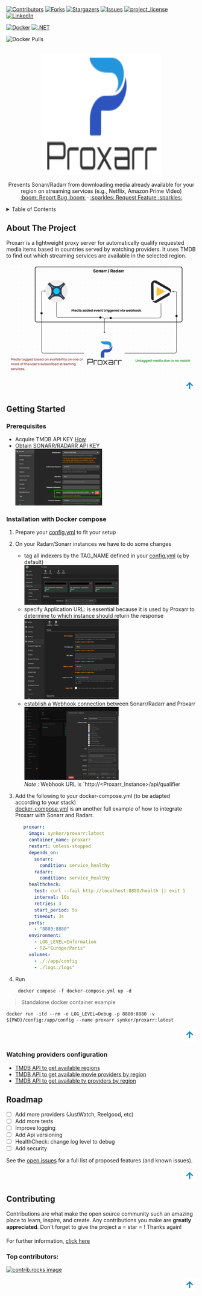 <a id="readme-top"></a>
[![Contributors][contributors-shield]][contributors-url]
[![Forks][forks-shield]][forks-url]
[![Stargazers][stars-shield]][stars-url]
[![Issues][issues-shield]][issues-url]
[![project_license][license-shield]][license-url]
[![LinkedIn][linkedin-shield]][linkedin-url]

[![Docker](https://github.com/Fazzani/Proxarr/actions/workflows/docker-image.yml/badge.svg)](https://github.com/Fazzani/Proxarr/actions/workflows/docker-image.yml)
[![.NET](https://github.com/Fazzani/Proxarr/actions/workflows/pr.yml/badge.svg)](https://github.com/Fazzani/Proxarr/actions/workflows/pr.yml)

![Docker Pulls](https://img.shields.io/docker/pulls/synker/proxarr)

<!-- PROJECT LOGO -->
<br />
<div align="center">
  <a href="https://github.com/Fazzani/Proxarr">
    <img src="images/logo.png" alt="Logo" width="320" height="320">
  </a>

  <p align="center">
    Prevents Sonarr/Radarr from downloading media already available for your region on streaming services (e.g., Netflix, Amazon Prime Video)
    <br />
    <a href="https://github.com/Fazzani/Proxarr/issues/new?labels=bug&template=bug-report.yml">:boom: Report Bug :boom:</a>
    ·
    <a href="https://github.com/Fazzani/Proxarr/issues/new?labels=enhancement&template=feature-request.yml">:sparkles: Request Feature :sparkles:</a>
  </p>
</div>

<!-- TABLE OF CONTENTS -->
<details>
  <summary>Table of Contents</summary>
  <ol>
    <li>
      <a href="#about-the-project">About The Project</a>
    </li>
    <li>
      <a href="#getting-started">Getting Started</a>
      <ul>
        <li><a href="#prerequisites">Prerequisites</a></li>
        <li><a href="#installation-with-docker-compose">Installation with Docker compose</a></li>
      </ul>
    </li>
    <li><a href="#roadmap">Roadmap</a></li>
    <li><a href="#contributing">Contributing</a></li>
  </ol>
</details>

<!-- ABOUT THE PROJECT -->
## About The Project

Proxarr is a lightweight proxy server for automatically qualify requested media items based in countries served by watching providers.
It uses TMDB to find out which streaming services are available in the selected region.

<img src="images/workflow.gif" with="500" />

<p align="right"><a href="#readme-top"><img src="images/back-to-top.png" alt="back to top" width="35" /></a></p>

<!-- GETTING STARTED -->
## Getting Started

### Prerequisites

* Acquire TMDB API KEY
  [How](https://dev.to/codexive_zech/streamlining-your-contribution-how-to-get-your-tmdb-api-key-for-ldbflix-contribution-52gf#:~:text=How%20to%20Obtain%20a%20TMDB%20API%20Key)
* Obtain SONARR/RADARR API KEY<br/>
  <img src="images/arr_api_key.png" width="230">

### Installation with Docker compose

1. Prepare your [config.yml][config-yml] to fit your setup
2. On your Radarr/Sonarr instances we have to do some changes
   - tag all indexers by the TAG_NAME defined in your [config.yml][config-yml] (`q` by default)<br/>
     <img src="images/tagging-indexers.png" width="250" alt="tag indexers" />
   - specify Application URL: is essential because it is used by Proxarr to determine to which instance should return the response<br/>
     <img src="images/application_url.png" width="250" alt="Application Url config"/>
   - establish a Webhook connection between Sonarr/Radarr and Proxarr<br/>
     <img src="images/webhook_config.png" width="250" alt="Application Url config"/><br/>
     _Note_ : Webhook URL is `http://<Proxarr_Instance>/api/qualifier
3. Add the following to your docker-compose.yml (to be adapted according to your stack)<br/>
   [docker-compose.yml](docker-compose.yml) is an another full example of how to integrate Proxarr with Sonarr and Radarr.
   ```yaml
      proxarr:
        image: synker/proxarr:latest
        container_name: proxarr
        restart: unless-stopped
        depends_on:
          sonarr:
            condition: service_healthy
          radarr:
            condition: service_healthy
        healthcheck:
          test: curl --fail http://localhost:8880/health || exit 1
          interval: 10s
          retries: 3
          start_period: 5s
          timeout: 3s
        ports:
          - "8880:8880"
        environment:
          - LOG_LEVEL=Information
          - TZ="Europe/Paris"
        volumes:
          - ./:/app/config
          - ./logs:/logs"
   ```
    
4. Run 
   ```shell
    docker compose -f docker-compose.yml up -d
    ```
> Standalone docker container example

```shell
docker run -itd --rm -e LOG_LEVEL=Debug -p 8880:8880 -v ${PWD}/config:/app/config --name proxarr synker/proxarr:latest
```

<p align="right"><a href="#readme-top"><img src="images/back-to-top.png" alt="back to top" width="35" /></a></p>

### Watching providers configuration

- [TMDB API to get available regions](https://developer.themoviedb.org/reference/watch-providers-available-regions)
- [TMDB API to get available movie providers by region](https://developer.themoviedb.org/reference/watch-providers-movie-list)
- [TMDB API to get available tv providers by region](https://developer.themoviedb.org/reference/watch-providers-tv-list)

<!-- ROADMAP -->
## Roadmap

- [ ] Add more providers (JustWatch, Reelgood, etc)
- [ ] Add more tests
- [ ] Improve logging
- [ ] Add Api versioning
- [ ] HealthCheck: change log level to debug
- [ ] Add security
 
See the [open issues](https://github.com/Fazzani/Proxarr/issues) for a full list of proposed features (and known issues).

<p align="right"><a href="#readme-top"><img src="images/back-to-top.png" alt="back to top" width="35" /></a></p>

<!-- CONTRIBUTING -->
## Contributing

Contributions are what make the open source community such an amazing place to learn, inspire, and create. Any contributions you make are **greatly appreciated**.
Don't forget to give the project a :star: star :star: ! Thanks again!

For further information, [click here](CONTRIBUTING.md)

### Top contributors:

<a href="https://github.com/Fazzani/Proxarr/graphs/contributors">
  <img src="https://contrib.rocks/image?repo=Fazzani/Proxarr" alt="contrib.rocks image" />
</a>

<p align="right"><a href="#readme-top"><img src="images/back-to-top.png" alt="back to top" width="35" /></a></p>

<!-- MARKDOWN LINKS & IMAGES -->
[contributors-shield]: https://img.shields.io/github/contributors/Fazzani/Proxarr.svg?style=for-the-badge
[contributors-url]: https://github.com/Fazzani/Proxarr/graphs/contributors
[forks-shield]: https://img.shields.io/github/forks/Fazzani/Proxarr.svg?style=for-the-badge
[forks-url]: https://github.com/Fazzani/Proxarr/network/members
[stars-shield]: https://img.shields.io/github/stars/Fazzani/Proxarr.svg?style=for-the-badge
[stars-url]: https://github.com/Fazzani/Proxarr/stargazers
[issues-shield]: https://img.shields.io/github/issues/Fazzani/Proxarr.svg?style=for-the-badge
[issues-url]: https://github.com/Fazzani/Proxarr/issues
[license-shield]: https://img.shields.io/github/license/Fazzani/Proxarr.svg?style=for-the-badge
[license-url]: https://github.com/Fazzani/Proxarr/blob/master/LICENSE.txt
[linkedin-shield]: https://img.shields.io/badge/-LinkedIn-black.svg?style=for-the-badge&logo=linkedin&colorB=555
[linkedin-url]: https://www.linkedin.com/in/heni-fazzani
[arr-api-key]: images/arr_api_key.png
[config-yml]: ./src/Proxarr.Api/config.yml